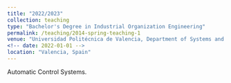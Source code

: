 ```yaml
---
title: "2022/2023"
collection: teaching
type: "Bachelor's Degree in Industrial Organization Engineering"
permalink: /teaching/2014-spring-teaching-1
venue: "Universidad Politécnica de Valencia, Department of Systems and Automation Engineering"
<!-- date: 2022-01-01 -->
location: "Valencia, Spain"
---
```


Automatic Control Systems.

<!-- Heading 1
======

Heading 2
======

Heading 3
====== -->
